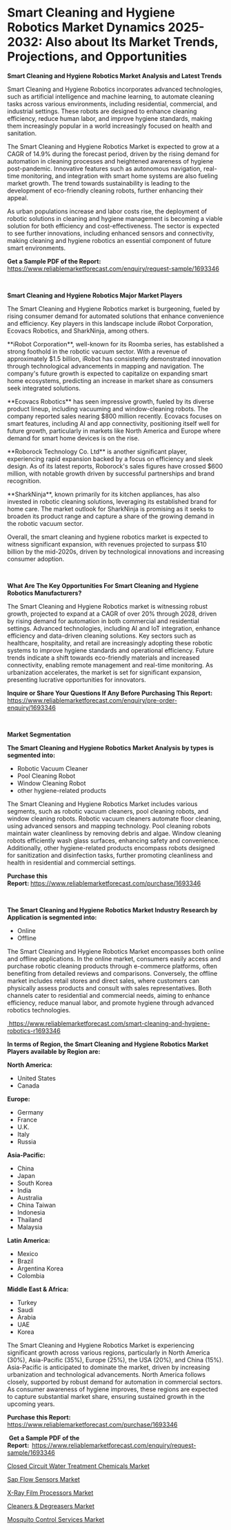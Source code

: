 <p><h1>Smart Cleaning and Hygiene Robotics Market Dynamics 2025-2032: Also about Its Market Trends, Projections, and Opportunities</h1></p><p><strong>Smart Cleaning and Hygiene Robotics Market Analysis and Latest Trends</strong></p>
<p><p>Smart Cleaning and Hygiene Robotics incorporates advanced technologies, such as artificial intelligence and machine learning, to automate cleaning tasks across various environments, including residential, commercial, and industrial settings. These robots are designed to enhance cleaning efficiency, reduce human labor, and improve hygiene standards, making them increasingly popular in a world increasingly focused on health and sanitation.</p><p>The Smart Cleaning and Hygiene Robotics Market is expected to grow at a CAGR of 14.9% during the forecast period, driven by the rising demand for automation in cleaning processes and heightened awareness of hygiene post-pandemic. Innovative features such as autonomous navigation, real-time monitoring, and integration with smart home systems are also fueling market growth. The trend towards sustainability is leading to the development of eco-friendly cleaning robots, further enhancing their appeal.</p><p>As urban populations increase and labor costs rise, the deployment of robotic solutions in cleaning and hygiene management is becoming a viable solution for both efficiency and cost-effectiveness. The sector is expected to see further innovations, including enhanced sensors and connectivity, making cleaning and hygiene robotics an essential component of future smart environments.</p></p>
<p><strong>Get a Sample PDF of the Report:&nbsp;</strong> <a href="https://www.reliablemarketforecast.com/enquiry/request-sample/1693346?utm_campaign=1890&utm_medium=2&utm_source=Github&utm_content=ia&utm_term=27032025&utm_id=smart-cleaning-and-hygiene-robotics">https://www.reliablemarketforecast.com/enquiry/request-sample/1693346</a></p>
<p>&nbsp;</p>
<p><strong>Smart Cleaning and Hygiene Robotics Major Market Players</strong></p>
<p><p>The Smart Cleaning and Hygiene Robotics market is burgeoning, fueled by rising consumer demand for automated solutions that enhance convenience and efficiency. Key players in this landscape include iRobot Corporation, Ecovacs Robotics, and SharkNinja, among others.</p><p>**iRobot Corporation**, well-known for its Roomba series, has established a strong foothold in the robotic vacuum sector. With a revenue of approximately $1.5 billion, iRobot has consistently demonstrated innovation through technological advancements in mapping and navigation. The company's future growth is expected to capitalize on expanding smart home ecosystems, predicting an increase in market share as consumers seek integrated solutions.</p><p>**Ecovacs Robotics** has seen impressive growth, fueled by its diverse product lineup, including vacuuming and window-cleaning robots. The company reported sales nearing $800 million recently. Ecovacs focuses on smart features, including AI and app connectivity, positioning itself well for future growth, particularly in markets like North America and Europe where demand for smart home devices is on the rise.</p><p>**Roborock Technology Co. Ltd** is another significant player, experiencing rapid expansion backed by a focus on efficiency and sleek design. As of its latest reports, Roborock's sales figures have crossed $600 million, with notable growth driven by successful partnerships and brand recognition.</p><p>**SharkNinja**, known primarily for its kitchen appliances, has also invested in robotic cleaning solutions, leveraging its established brand for home care. The market outlook for SharkNinja is promising as it seeks to broaden its product range and capture a share of the growing demand in the robotic vacuum sector.</p><p>Overall, the smart cleaning and hygiene robotics market is expected to witness significant expansion, with revenues projected to surpass $10 billion by the mid-2020s, driven by technological innovations and increasing consumer adoption.</p></p>
<p>&nbsp;</p>
<p><strong>What Are The Key Opportunities For Smart Cleaning and Hygiene Robotics Manufacturers?</strong></p>
<p><p>The Smart Cleaning and Hygiene Robotics market is witnessing robust growth, projected to expand at a CAGR of over 20% through 2028, driven by rising demand for automation in both commercial and residential settings. Advanced technologies, including AI and IoT integration, enhance efficiency and data-driven cleaning solutions. Key sectors such as healthcare, hospitality, and retail are increasingly adopting these robotic systems to improve hygiene standards and operational efficiency. Future trends indicate a shift towards eco-friendly materials and increased connectivity, enabling remote management and real-time monitoring. As urbanization accelerates, the market is set for significant expansion, presenting lucrative opportunities for innovators.</p></p>
<p><strong>Inquire or Share Your Questions If Any Before Purchasing This Report:</strong> <a href="https://www.reliablemarketforecast.com/enquiry/pre-order-enquiry/1693346?utm_campaign=1890&utm_medium=2&utm_source=Github&utm_content=ia&utm_term=27032025&utm_id=smart-cleaning-and-hygiene-robotics">https://www.reliablemarketforecast.com/enquiry/pre-order-enquiry/1693346</a></p>
<p>&nbsp;</p>
<p><strong>Market Segmentation</strong></p>
<p><strong>The Smart Cleaning and Hygiene Robotics Market Analysis by types is segmented into:</strong></p>
<p><ul><li>Robotic Vacuum Cleaner</li><li>Pool Cleaning Robot</li><li>Window Cleaning Robot​</li><li>other hygiene-related products</li></ul></p>
<p><p>The Smart Cleaning and Hygiene Robotics Market includes various segments, such as robotic vacuum cleaners, pool cleaning robots, and window cleaning robots. Robotic vacuum cleaners automate floor cleaning, using advanced sensors and mapping technology. Pool cleaning robots maintain water cleanliness by removing debris and algae. Window cleaning robots efficiently wash glass surfaces, enhancing safety and convenience. Additionally, other hygiene-related products encompass robots designed for sanitization and disinfection tasks, further promoting cleanliness and health in residential and commercial settings.</p></p>
<p><strong>Purchase this Report:&nbsp;</strong><a href="https://www.reliablemarketforecast.com/purchase/1693346?utm_campaign=1890&utm_medium=2&utm_source=Github&utm_content=ia&utm_term=27032025&utm_id=smart-cleaning-and-hygiene-robotics">https://www.reliablemarketforecast.com/purchase/1693346</a></p>
<p>&nbsp;</p>
<p><strong>The Smart Cleaning and Hygiene Robotics Market Industry Research by Application is segmented into:</strong></p>
<p><ul><li>Online</li><li>Offline</li></ul></p>
<p><p>The Smart Cleaning and Hygiene Robotics Market encompasses both online and offline applications. In the online market, consumers easily access and purchase robotic cleaning products through e-commerce platforms, often benefiting from detailed reviews and comparisons. Conversely, the offline market includes retail stores and direct sales, where customers can physically assess products and consult with sales representatives. Both channels cater to residential and commercial needs, aiming to enhance efficiency, reduce manual labor, and promote hygiene through advanced robotics technologies.</p></p>
<p><a href="https://www.reliablemarketforecast.com/smart-cleaning-and-hygiene-robotics-r1693346?utm_campaign=1890&utm_medium=2&utm_source=Github&utm_content=ia&utm_term=27032025&utm_id=smart-cleaning-and-hygiene-robotics">&nbsp;https://www.reliablemarketforecast.com/smart-cleaning-and-hygiene-robotics-r1693346</a></p>
<p><strong>In terms of Region, the Smart Cleaning and Hygiene Robotics Market Players available by Region are:</strong></p>
<p>
    <p> <strong> North America: </strong>
        <ul>
            <li>United States</li>
            <li>Canada</li>
        </ul>
        </p> 
    <p> <strong> Europe: </strong>
        <ul>
            <li>Germany</li>
            <li>France</li>
            <li>U.K.</li>
            <li>Italy</li>
            <li>Russia</li>
        </ul>
        </p> 
    <p> <strong> Asia-Pacific: </strong>
        <ul>
            <li>China</li>
            <li>Japan</li>
            <li>South Korea</li>
            <li>India</li>
            <li>Australia</li>
            <li>China Taiwan</li>
            <li>Indonesia</li>
            <li>Thailand</li>
            <li>Malaysia</li>
        </ul>
        </p> 
    <p> <strong> Latin America: </strong>
        <ul>
            <li>Mexico</li>
            <li>Brazil</li>
            <li>Argentina Korea</li>
            <li>Colombia</li>
        </ul>
        </p> 
    <p> <strong> Middle East & Africa: </strong>
        <ul>
            <li>Turkey</li>
            <li>Saudi</li>
            <li>Arabia</li>
            <li>UAE</li>
            <li>Korea</li>
        </ul>
    </p>
    </p>
<p><p>The Smart Cleaning and Hygiene Robotics Market is experiencing significant growth across various regions, particularly in North America (30%), Asia-Pacific (35%), Europe (25%), the USA (20%), and China (15%). Asia-Pacific is anticipated to dominate the market, driven by increasing urbanization and technological advancements. North America follows closely, supported by robust demand for automation in commercial sectors. As consumer awareness of hygiene improves, these regions are expected to capture substantial market share, ensuring sustained growth in the upcoming years.</p></p>
<p><strong>Purchase this Report: </strong><a href="https://www.reliablemarketforecast.com/purchase/1693346?utm_campaign=1890&utm_medium=2&utm_source=Github&utm_content=ia&utm_term=27032025&utm_id=smart-cleaning-and-hygiene-robotics">https://www.reliablemarketforecast.com/purchase/1693346</a></p>
<p>&nbsp;<strong>Get a Sample PDF of the Report:&nbsp;&nbsp;</strong><a href="https://www.reliablemarketforecast.com/enquiry/request-sample/1693346?utm_campaign=1890&utm_medium=2&utm_source=Github&utm_content=ia&utm_term=27032025&utm_id=smart-cleaning-and-hygiene-robotics">https://www.reliablemarketforecast.com/enquiry/request-sample/1693346</a></p>
<p><strong></strong></p>
<p><p><a href="https://github.com/hatlepigna2s/Market-Research-Report-List-1/blob/main/closed-circuit-water-treatment-chemicals-market.md?utm_campaign=1890&utm_medium=2&utm_source=Github&utm_content=ia&utm_term=27032025&utm_id=smart-cleaning-and-hygiene-robotics">Closed Circuit Water Treatment Chemicals Market</a></p><p><a href="https://github.com/vestadjogile/Market-Research-Report-List-1/blob/main/sap-flow-sensors-market.md?utm_campaign=1890&utm_medium=2&utm_source=Github&utm_content=ia&utm_term=27032025&utm_id=smart-cleaning-and-hygiene-robotics">Sap Flow Sensors Market</a></p><p><a href="https://github.com/eskelimaksic/Market-Research-Report-List-1/blob/main/x-ray-film-processors-market.md?utm_campaign=1890&utm_medium=2&utm_source=Github&utm_content=ia&utm_term=27032025&utm_id=smart-cleaning-and-hygiene-robotics">X-Ray Film Processors Market</a></p><p><a href="https://github.com/wantadhagino/Market-Research-Report-List-1/blob/main/cleaners-degreasers-market.md?utm_campaign=1890&utm_medium=2&utm_source=Github&utm_content=ia&utm_term=27032025&utm_id=smart-cleaning-and-hygiene-robotics">Cleaners & Degreasers Market</a></p><p><a href="https://github.com/lelahokendo/Market-Research-Report-List-1/blob/main/mosquito-control-services-market.md?utm_campaign=1890&utm_medium=2&utm_source=Github&utm_content=ia&utm_term=27032025&utm_id=smart-cleaning-and-hygiene-robotics">Mosquito Control Services Market</a></p></p>